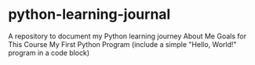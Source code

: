 # python-learning-journal
A repository to document my Python learning journey
About Me
Goals for This Course
My First Python Program (include a simple "Hello, World!" program in a code block)
